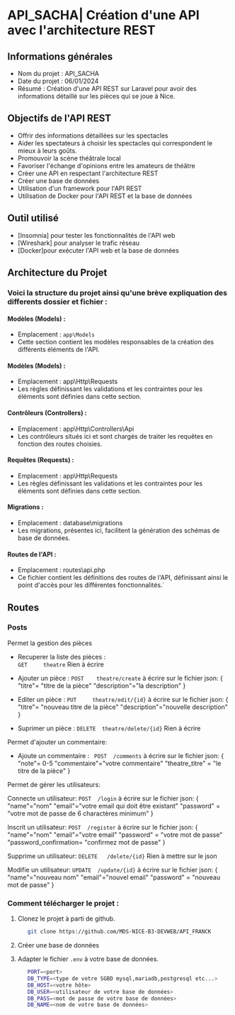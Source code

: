 

# API_SACHA| Création d'une API avec l'architecture REST

## Informations générales
- Nom du projet : API_SACHA
- Date du projet : 06/01/2024
- Résumé : Création d'une API REST sur Laravel pour avoir des informations détaillé sur les pièces qui se joue à Nice.

## Objectifs de l'API REST
- Offrir des informations détaillées sur les spectacles
- Aider les spectateurs à choisir les spectacles qui correspondent le mieux à leurs goûts.
- Promouvoir la scène théâtrale local
- Favoriser l'échange d'opinions entre les amateurs de théâtre
- Créer une API en respectant l'architecture REST
- Créer une base de données
- Utilisation d'un framework pour l'API REST
- Utilisation de Docker pour l'API REST et la base de données

## Outil utilisé
- [Insomnia] pour tester les fonctionnalités de l'API web
- [Wireshark] pour analyser le trafic réseau
- [Docker]pour exécuter l'API web et la base de données




## Architecture du Projet

### Voici la structure du projet ainsi qu'une brève expliquation des differents dossier et fichier :

#### Modèles (Models) :
- Emplacement : ```app\Models```
- Cette section contient les modèles responsables de la création des différents éléments de l'API.

#### Modèles (Models) :

- Emplacement : app\Http\Requests
- Les règles définissant les validations et les contraintes pour les éléments sont définies dans cette section.

#### Contrôleurs (Controllers) :

- Emplacement : app\Http\Controllers\Api
- Les contrôleurs situés ici et sont chargés de traiter les requêtes en fonction des routes choisies.

#### Requêtes (Requests) :

- Emplacement : app\Http\Requests
- Les règles définissant les validations et les contraintes pour les éléments sont définies dans cette section.

#### Migrations :
- Emplacement : database\migrations
- Les migrations, présentes ici, facilitent la génération des schémas de base de données.


#### Routes de l'API :
- Emplacement : routes\api.php
- Ce fichier contient les définitions des routes de l'API, définissant ainsi le point d'accès pour les différentes fonctionnalités.`

## Routes
### Posts

Permet la gestion des pièces

- Recuperer la liste des pièces :  
``` GET     theatre ```
Rien à écrire

- Ajouter un pièce : 
``` POST    theatre/create ```
à écrire sur le fichier json:
{
"titre"= "titre de la pièce"
"description"="la description"
}

- Editer un pièce : 
``` PUT     theatre/edit/{id} ```
à écrire sur le fichier json:
{
"titre"= "nouveau titre de la pièce"
"description"="nouvelle description"
}


- Suprimer un pièce :
``` DELETE  theatre/delete/{id} ```
Rien à écrire

Permet d'ajouter un commentaire:

- Ajoute un commentaire :
``` POST  /comments```
à écrire sur le fichier json:
{
"note"= 0-5
"commentaire"="votre commentaire"
"theatre_titre" = "le titre de la pièce"
}

Permet de gérer les utilisateurs:

Connecte un utilisateur:
```POST  /login```
à écrire sur le fichier json:
{
"name"="nom"
"email"="votre email qui doit être existant"
"password" = "votre mot de passe de 6 charactères minimum"
}

Inscrit un utilisateur:
```POST  /register```
à écrire sur le fichier json:
{
"name"="nom"
"email"="votre email"
"password" = "votre mot de passe"
"password_confirmation= "confirmez mot de passe"
}

Supprime un utilisateur:
```DELETE   /delete/{id}```
Rien à mettre sur le json

Modifie un utilisateur:
```UPDATE  /update/{id}```
à écrire sur le fichier json:
{
"name"="nouveau nom"
"email"="nouvel email"
"password" = "nouveau mot de passe"
}

### Comment télécharger le projet :

1. Clonez le projet à parti de github.

   ```bash
      git clone https://github.com/MDS-NICE-B3-DEVWEB/API_FRANCK
    ```

3. Créer une base de données

2. Adapter le fichier `.env` à votre base de données.

   ```bash
      PORT=<port>
      DB_TYPE=<type de votre SGBD mysql,mariadb,postgresql etc...>
      DB_HOST=<votre hôte>
      DB_USER=<utilisateur de votre base de données>
      DB_PASS=<mot de passe de votre base de données>
      DB_NAME=<nom de votre base de données>
    ```




